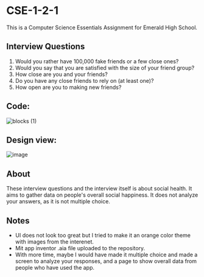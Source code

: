 # CSE-1-2-1
This is a Computer Science Essentials Assignment for Emerald High School.

## Interview Questions
1. Would you rather have 100,000 fake friends or a few close ones?
2. Would you say that you are satisfied with the size of your friend group?
3. How close are you and your friends?
4. Do you have any close friends to rely on (at least one)?
5. How open are you to making new friends?
## Code:
![blocks (1)](https://github.com/user-attachments/assets/f3db92df-53ec-4c90-a5f2-85f72c8ed0d5)

## Design view:
![image](https://github.com/user-attachments/assets/ee65f9ff-8719-42ae-bb2a-a2b1c362cd49)

## About
These interview questions and the interview itself is about social health. It aims to gather data on people's overall social happiness. It does not analyze your answers, as it is not multiple choice.

## Notes
- UI does not look too great but I tried to make it an orange color theme with images from the interenet.
- Mit app inventor .aia file uploaded to the repository.
- With more time, maybe I would have made it multiple choice and made a screen to analyze your responses, and a page to show overall data from people who have used the app.
